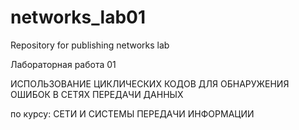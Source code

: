 # networks_lab01
Repository for publishing networks lab

Лабораторная работа 01

ИСПОЛЬЗОВАНИЕ ЦИКЛИЧЕСКИХ КОДОВ ДЛЯ ОБНАРУЖЕНИЯ ОШИБОК В СЕТЯХ ПЕРЕДАЧИ ДАННЫХ

по курсу: СЕТИ И СИСТЕМЫ ПЕРЕДАЧИ ИНФОРМАЦИИ
